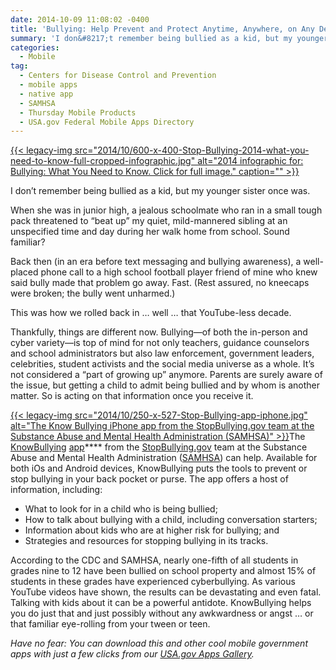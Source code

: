 ```yaml
---
date: 2014-10-09 11:08:02 -0400
title: 'Bullying: Help Prevent and Protect Anytime, Anywhere, on Any Device'
summary: 'I don&#8217;t remember being bullied as a kid, but my younger sister once was. When she was in junior high, a jealous schoolmate who ran in a small tough pack threatened to &#8220;beat up&#8221; my quiet, mild-mannered sibling at an unspecified time and day during her walk home from school. Sound familiar? Back then (in an era before text messaging'
categories:
  - Mobile
tag:
  - Centers for Disease Control and Prevention
  - mobile apps
  - native app
  - SAMHSA
  - Thursday Mobile Products
  - USA.gov Federal Mobile Apps Directory
---
```


[{{< legacy-img src="2014/10/600-x-400-Stop-Bullying-2014-what-you-need-to-know-full-cropped-infographic.jpg" alt="2014 infographic for: Bullying: What You Need to Know. Click for full image." caption="" >}}](https://s3.amazonaws.com/sitesusa/wp-content/uploads/sites/212/2014/10/691-x-2200-Stop-Bullying-2014-what-you-need-to-know-full-infographic.jpg) 

I don&#8217;t remember being bullied as a kid, but my younger sister once was.

When she was in junior high, a jealous schoolmate who ran in a small tough pack threatened to &#8220;beat up&#8221; my quiet, mild-mannered sibling at an unspecified time and day during her walk home from school. Sound familiar?

Back then (in an era before text messaging and bullying awareness), a well-placed phone call to a high school football player friend of mine who knew said bully made that problem go away. Fast. (Rest assured, no kneecaps were broken; the bully went unharmed.)

This was how we rolled back in &#8230; well &#8230; that YouTube-less decade.

Thankfully, things are different now. Bullying—of both the in-person and cyber variety—is top of mind for not only teachers, guidance counselors and school administrators but also law enforcement, government leaders, celebrities, student activists and the social media universe as a whole. It&#8217;s not considered a &#8220;part of growing up&#8221; anymore. Parents are surely aware of the issue, but getting a child to admit being bullied and by whom is another matter. So is acting on that information once you receive it.

[{{< legacy-img src="2014/10/250-x-527-Stop-Bullying-app-iphone.jpg" alt="The Know Bullying iPhone app from the StopBullying.gov team at the Substance Abuse and Mental Health Administration (SAMHSA)" >}}](https://s3.amazonaws.com/sitesusa/wp-content/uploads/sites/212/2014/10/524-x-1104-Stop-Bullying-app-iPhone.jpg)The [KnowBu](http://store.samhsa.gov/apps/bullying/)[llying](http://store.samhsa.gov/apps/bullying/) [app](http://store.samhsa.gov/apps/bullying/)**** from the [StopBullying.gov](http://www.stopbullying.gov/what-is-bullying/index.html) team at the Substance Abuse and Mental Health Administration ([SAMHSA](http://www.samhsa.gov/)) can help. Available for both iOs and Android devices, KnowBullying puts the tools to prevent or stop bullying in your back pocket or purse. The app offers a host of information, including:

  * What to look for in a child who is being bullied;
  * How to talk about bullying with a child, including conversation starters;
  * Information about kids who are at higher risk for bullying; and
  * Strategies and resources for stopping bullying in its tracks.

According to the CDC and SAMHSA, nearly one-fifth of all students in grades nine to 12 have been bullied on school property and almost 15% of students in these grades have experienced cyberbullying. As various YouTube videos have shown, the results can be devastating and even fatal. Talking with kids about it can be a powerful antidote. KnowBullying helps you do just that and just possibly without any awkwardness or angst &#8230; or that familiar eye-rolling from your tween or teen.

_Have no fear: You can download this and other cool mobile government apps with just a few clicks from our [USA.gov Apps Gallery](http://apps.usa.gov/)._

 